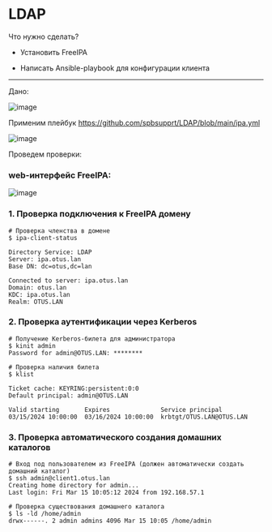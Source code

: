 # LDAP

Что нужно сделать?

- Установить FreeIPA

- Написать Ansible-playbook для конфигурации клиента

---

Дано:

![image](https://github.com/user-attachments/assets/39ad0c96-ed52-46fd-b5d0-965421346194)

Применим плейбук  https://github.com/spbsupprt/LDAP/blob/main/ipa.yml


![image](https://github.com/user-attachments/assets/e0092e64-1231-4575-a639-485ba7a8d719)


Проведем проверки:


### web-интерфейс FreeIPA:

![image](https://github.com/user-attachments/assets/88731e3e-75c4-4f1a-b3be-65d7eca149dd)


### 1. Проверка подключения к FreeIPA домену

```
# Проверка членства в домене
$ ipa-client-status

Directory Service: LDAP
Server: ipa.otus.lan
Base DN: dc=otus,dc=lan

Connected to server: ipa.otus.lan
Domain: otus.lan
KDC: ipa.otus.lan
Realm: OTUS.LAN
```
### 2. Проверка аутентификации через Kerberos

```
# Получение Kerberos-билета для администратора
$ kinit admin
Password for admin@OTUS.LAN: ********

# Проверка наличия билета
$ klist

Ticket cache: KEYRING:persistent:0:0
Default principal: admin@OTUS.LAN

Valid starting       Expires              Service principal
03/15/2024 10:00:00  03/16/2024 10:00:00  krbtgt/OTUS.LAN@OTUS.LAN
```


### 3. Проверка автоматического создания домашних каталогов


```
# Вход под пользователем из FreeIPA (должен автоматически создать домашний каталог)
$ ssh admin@client1.otus.lan
Creating home directory for admin...
Last login: Fri Mar 15 10:05:12 2024 from 192.168.57.1

# Проверка существования домашнего каталога
$ ls -ld /home/admin
drwx------. 2 admin admins 4096 Mar 15 10:05 /home/admin
```

